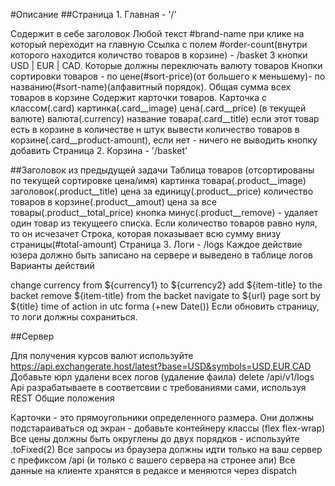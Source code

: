 #Описание
##Страница 1. Главная - '/'

Содержит в себе заголовок
Любой текст #brand-name при клике на который переходит на главную
Ссылка с полем #order-count(внутри которого находится количство товаров в корзине) - /basket
3 кнопки USD | EUR | CAD. Которые должны переключать валюту товаров
Кнопки сортировки товаров - по цене(#sort-price)(от большего к меньшему)- по названию(#sort-name)(алфавитный порядок).
Общая сумма всех товаров в корзине
Содержит карточки товаров. Карточка с классом(.card)
картинка(.card__image)
цена(.card__price) (в текущей валюте)
валюта(.currency)
название товара(.card__title)
если этот товар есть в корзине в количестве н штук вывести количество товаров в корзине(.card__product-amount), если нет - ничего не выводить
кнопку добавить
Страница 2. Корзина - '/basket'

##Заголовок из предыдущей задачи
Таблица товаров (отсортированы по текущей сортировке цена/имя)
картинка товара(.product__image)
заголовок(.product__title)
цена за единицу(.product__price)
количество товаров в корзине(.product__amout)
цена за все товары(.product__total_price)
кнопка минус(.product__remove) - удаляет один товар из текущеего списка. Если количество товаров равно нуля, то он исчезачет
Строка, которая показывает всю сумму внизу страницы(#total-amount)
Страница 3. Логи - /logs
Каждое действие юзера должно быть записано на сервере и выведено в таблице логов
Варианты действий

change currency from ${currency1} to ${currency2}
add ${item-title} to the backet
remove ${item-title} from the backet
navigate to ${url} page
sort by ${title}
time of action in utc forma (+new Date())
Если обновить страницу, то логи должны сохраниться.

##Сервер

Для получения курсов валют используйте https://api.exchangerate.host/latest?base=USD&symbols=USD,EUR,CAD
Добавьте юрл удалени всех логов (удаление фаила) delete /api/v1/logs
Api разрабатываете в соответсвии с требованиями сами, используя REST
Общие положения

Карточки - это прямоугольники определенного размера. Они должны подстараиваться од экран - добавьте контейнеру классы (flex flex-wrap)
Все цены должны быть округлены до двух порядков - используйте .toFixed(2)
Все запросы из браузера должны идти только на ваш сервер с префиксом /api (и только с вашего сервера на стронее апи)
Все данные на клиенте хранятся в редаксе и меняются через dispatch
